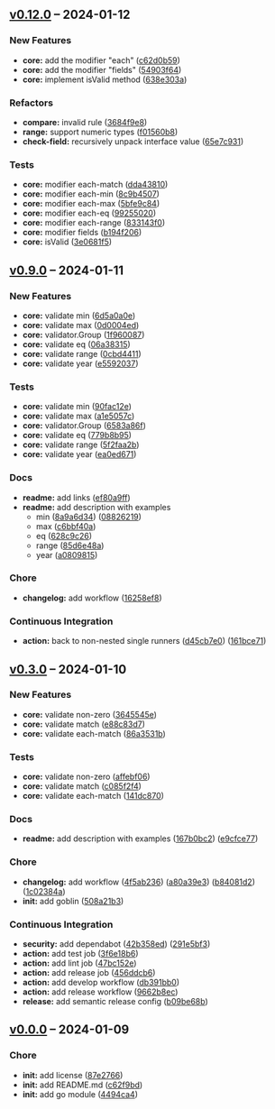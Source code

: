 <a name="v0.12.0"></a>
## [v0.12.0](https://github.com/yukal/slim-validator/compare/a48cbfa6d9d8f0d3453135c796f9fa1b57113567...3e0681f5dc107ac4cb6eee0b361b8889e649ed11) – 2024-01-12

### New Features

- **core:**  add the modifier "each" ([c62d0b59](https://github.com/yukal/slim-validator/commit/c62d0b5970314081344028c1b076185d7c37ce57))
- **core:**  add the modifier "fields" ([54903f64](https://github.com/yukal/slim-validator/commit/54903f647c5ee41ba8d767fa01c957e6bcc62c9a))
- **core:**  implement isValid method ([638e303a](https://github.com/yukal/slim-validator/commit/638e303a58cbd5f845c85ee3ac10936518a62043))

### Refactors

- **compare:**  invalid rule ([3684f9e8](https://github.com/yukal/slim-validator/commit/3684f9e83867b5304ebb6b9b070cca4d0d9b3777))
- **range:**  support numeric types ([f01560b8](https://github.com/yukal/slim-validator/commit/f01560b8ffbd780dc7de4ae862acae3bf754f293))
- **check-field:**  recursively unpack interface value ([65e7c931](https://github.com/yukal/slim-validator/commit/65e7c931530fc5e9103fe00f7d9431ed7bdfeff6))

### Tests

- **core:**  modifier each-match ([dda43810](https://github.com/yukal/slim-validator/commit/dda4381050c49a85c68fc49b2e96c7ca66f9ba59))
- **core:**  modifier each-min ([8c9b4507](https://github.com/yukal/slim-validator/commit/8c9b450760aa0cb41b9b4f2f9e8951c7f0c26c57))
- **core:**  modifier each-max ([5bfe9c84](https://github.com/yukal/slim-validator/commit/5bfe9c84566e7fb403677bfbc87558cff65c80ed))
- **core:**  modifier each-eq ([99255020](https://github.com/yukal/slim-validator/commit/992550207d7d17ea3f92189465fafadf72bfd26f))
- **core:**  modifier each-range ([833143f0](https://github.com/yukal/slim-validator/commit/833143f00e1cc9f19079cf9addcefab2641afaee))
- **core:**  modifier fields ([b194f206](https://github.com/yukal/slim-validator/commit/b194f206d8a9c5bc5758ea269576eb3360ee186a))
- **core:**  isValid ([3e0681f5](https://github.com/yukal/slim-validator/commit/3e0681f5dc107ac4cb6eee0b361b8889e649ed11))


<a name="v0.9.0"></a>
## [v0.9.0](https://github.com/yukal/slim-validator/compare/e9cfce77ac2b142526144be7112a62bdbff18483...a08098150df4149189ad564d4740c844d971ed47) – 2024-01-11

### New Features

- **core:**  validate min ([6d5a0a0e](https://github.com/yukal/slim-validator/commit/6d5a0a0efa0e2fdb2800da6e7225f8a1c74e9b80))
- **core:**  validate max ([0d0004ed](https://github.com/yukal/slim-validator/commit/0d0004ed0c54e6aca89586c7d6a3a744408991fc))
- **core:**  validator.Group ([1f960087](https://github.com/yukal/slim-validator/commit/1f960087c88659dfd5f51e080e50cf3e4ef83aa7))
- **core:**  validate eq ([06a38315](https://github.com/yukal/slim-validator/commit/06a38315da14aa1e770ad9f0c58dba007f9b0ecc))
- **core:**  validate range ([0cbd4411](https://github.com/yukal/slim-validator/commit/0cbd441189fc23be12a0a751d1c030519c977054))
- **core:**  validate year ([e5592037](https://github.com/yukal/slim-validator/commit/e559203799c0e04f44e7863b45d70a4266c3bc05))

### Tests

- **core:**  validate min ([90fac12e](https://github.com/yukal/slim-validator/commit/90fac12eaa35206f60da6b7d4a2c4fc51519b50b))
- **core:**  validate max ([a1e5057c](https://github.com/yukal/slim-validator/commit/a1e5057c68adc09f0833a9b7a7ed4d69c84152be))
- **core:**  validator.Group ([6583a86f](https://github.com/yukal/slim-validator/commit/6583a86f77c02f8f9bdc4ccddc3d3ea55fc12fb0))
- **core:**  validate eq ([779b8b95](https://github.com/yukal/slim-validator/commit/779b8b951d2588fa1d6ebd2db5825840877ded11))
- **core:**  validate range ([5f2faa2b](https://github.com/yukal/slim-validator/commit/5f2faa2bcca2ea3822c27e76ee719c8653b73e87))
- **core:**  validate year ([ea0ed671](https://github.com/yukal/slim-validator/commit/ea0ed67148bbc430c99539f57c98836e461a511a))

### Docs

- **readme:**  add links ([ef80a9ff](https://github.com/yukal/slim-validator/commit/ef80a9ff5e190ccb9db7f99317fd97a36788e05a))
- **readme:**  add description with examples
  - min ([8a9a6d34](https://github.com/yukal/slim-validator/commit/8a9a6d349113a624638675d572d3056c1b8340bf)) ([08826219](https://github.com/yukal/slim-validator/commit/08826219e08a5f2e1033d942635995a8ea8cec1f))
  - max ([c6bbf40a](https://github.com/yukal/slim-validator/commit/c6bbf40ac2e6e42a61f962f0339f2c47d5fdeddc))
  - eq ([628c9c26](https://github.com/yukal/slim-validator/commit/628c9c26a96b103459af615e989b7ccc6a35971e))
  - range  ([85d6e48a](https://github.com/yukal/slim-validator/commit/85d6e48a2c2a82f68961a118623833753bb41209))
  - year ([a0809815](https://github.com/yukal/slim-validator/commit/a08098150df4149189ad564d4740c844d971ed47))

### Chore
- **changelog:**  add workflow ([16258ef8](https://github.com/yukal/slim-validator/commit/16258ef8edfa7a93287dfa59037c71abe77e40a1))

### Continuous Integration

- **action:**  back to non-nested single runners ([d45cb7e0](https://github.com/yukal/slim-validator/commit/d45cb7e0cec2bb1ffa3217bed9cde6aa8201369e)) ([161bce71](https://github.com/yukal/slim-validator/commit/161bce710ed2db15d0efe28dbcd5c3561c24dae4))


<a name="v0.3.0"></a>
## [v0.3.0](https://github.com/yukal/slim-validator/compare/4494ca40ce14d41e7c4ca778e2979df86150e9ba...e9cfce77ac2b142526144be7112a62bdbff18483) – 2024-01-10

### New Features
- **core:**  validate non-zero ([3645545e](https://github.com/yukal/slim-validator/commit/3645545e09f34e7ca9915ea35556a3cd45393751))
- **core:**  validate match ([e88c83d7](https://github.com/yukal/slim-validator/commit/e88c83d784c4f6cb11a58ce7bd78aad6bb52ab03))
- **core:**  validate each-match ([86a3531b](https://github.com/yukal/slim-validator/commit/86a3531bbdfc299dfa7ca2b7f5877f9f29576ff1))

### Tests
- **core:**  validate non-zero ([affebf06](https://github.com/yukal/slim-validator/commit/affebf063a75a1446355d5107145cb017dd0fc23))
- **core:**  validate match ([c085f2f4](https://github.com/yukal/slim-validator/commit/c085f2f4a0450ce03c74503a29be3dc074d441cc))
- **core:**  validate each-match ([141dc870](https://github.com/yukal/slim-validator/commit/141dc870603bf6fd7c6a03e908ea3a94c1785ce8))

### Docs
- **readme:**  add description with examples ([167b0bc2](https://github.com/yukal/slim-validator/commit/167b0bc233ca865691df94e3921295697b39fe1b)) ([e9cfce77](https://github.com/yukal/slim-validator/commit/e9cfce77ac2b142526144be7112a62bdbff18483))

### Chore
- **changelog:**  add workflow ([4f5ab236](https://github.com/yukal/slim-validator/commit/4f5ab23697d5fb8c6c77ff0851c83b967f60a4d9)) ([a80a39e3](https://github.com/yukal/slim-validator/commit/a80a39e3fc68bdf0ab6cf7971838d6d567252c8b)) ([b84081d2](https://github.com/yukal/slim-validator/commit/b84081d24f31ff04170dab1295537cc2bf883653)) ([1c02384a](https://github.com/yukal/slim-validator/commit/1c02384a2c2e4fad46718e1769083a297a518e01))
- **init:**  add goblin ([508a21b3](https://github.com/yukal/slim-validator/commit/508a21b37269cf999d0527f03af20e0b19a34f0e))

### Continuous Integration
- **security:**  add dependabot ([42b358ed](https://github.com/yukal/slim-validator/commit/42b358ed725daf31c34916d22e1429ff3ba82291)) ([291e5bf3](https://github.com/yukal/slim-validator/commit/291e5bf31c97cac212d5f5ca47734afeecae55df))
- **action:**  add test job ([3f6e18b6](https://github.com/yukal/slim-validator/commit/3f6e18b6c36eb3256535168ece2c26a14a17d651))
- **action:**  add lint job ([47bc152e](https://github.com/yukal/slim-validator/commit/47bc152ec3216b04ac27983fc2a6fcb2d815e16a))
- **action:**  add release job ([456ddcb6](https://github.com/yukal/slim-validator/commit/456ddcb67c3271efe2e9c2e11feb5a8d3a744e63))
- **action:**  add develop workflow ([db391bb0](https://github.com/yukal/slim-validator/commit/db391bb0397d95705ef4b22bd24a826165d4aca1))
- **action:**  add release workflow ([9662b8ec](https://github.com/yukal/slim-validator/commit/9662b8ec1e25fdef38bfd10418d4a0b93c50c059))
- **release:**  add semantic release config ([b09be68b](https://github.com/yukal/slim-validator/commit/b09be68b53bd2888baa3ae1087f5e86f87de0574))


<a name="v0.0.0"></a>
## [v0.0.0](https://github.com/yukal/slim-validator/compare/87e27661ecc321bc6b45ec477d1cb5c80f63fbfd...4494ca40ce14d41e7c4ca778e2979df86150e9ba) – 2024-01-09

### Chore

- **init:**  add license   ([87e2766](https://github.com/yukal/slim-validator/commit/87e27661ecc321bc6b45ec477d1cb5c80f63fbfd))
- **init:**  add README.md ([c62f9bd](https://github.com/yukal/slim-validator/commit/c62f9bd7dfc3be790f3f7bc7315e40043c1a5513))
- **init:**  add go module ([4494ca4](https://github.com/yukal/slim-validator/commit/4494ca40ce14d41e7c4ca778e2979df86150e9ba))
